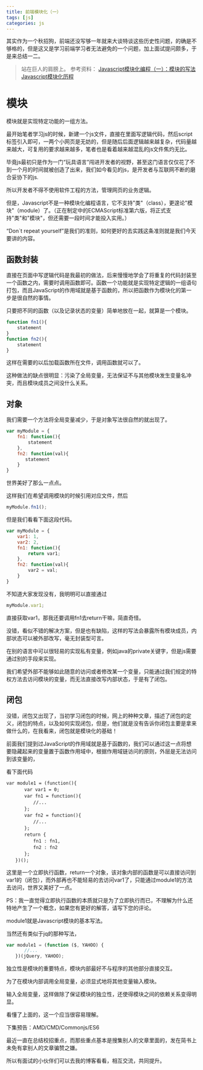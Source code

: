 ```yaml
---
title: 前端模块化（一）
tags: [js]
categories: js
---
```

其实作为一个秋招狗，前端还没写够一年就来大谈特谈这些历史性问题，的确是不够格的，但是这又是学习前端学习者无法避免的一个问题，加上面试提问颇多，于是来总结一二。

>站在巨人的肩膀上。
参考资料：
[Javascript模块化编程（一）：模块的写法](http://www.ruanyifeng.com/blog/2012/10/javascript_module.html)
[Javascript模块化历程](http://web.jobbole.com/83761/)

# 模块

模块就是实现特定功能的一组方法。

最开始笔者学习js的时候，新建一个js文件，直接在里面写逻辑代码，然后script标签引入即可，一两个小网页是无妨的，但是随后后面逻辑越来越复杂，代码量越来越大，可复用的要求越来越多，笔者也是看着越来越混乱的js文件焦灼无比。

毕竟js最初只是作为一门“玩具语言”闯进开发者的视野，甚至这门语言仅仅花了不到一个月的时间就被创造了出来，我们如今看见的js，是开发者与互联网不断的磨合妥协下的js.

所以开发者不得不使用软件工程的方法，管理网页的业务逻辑。

但是，Javascript不是一种模块化编程语言，它不支持"类"（class），更遑论"模块"（module）了。（正在制定中的ECMAScript标准第六版，将正式支持"类"和"模块"，但还需要一段时间才能投入实用。）

“Don`t repeat yourself”是我们的准则，如何更好的去实践这条准则就是我们今天要讲的内容。

## 函数封装

直接在页面中写逻辑代码是我最初的做法，后来慢慢地学会了将重复的代码封装至一个函数之内，需要时调用函数即可。函数一个功能就是实现特定逻辑的一组语句打包，而且JavaScript的作用域就是基于函数的，所以把函数作为模块化的第一步是很自然的事情。

只要把不同的函数（以及记录状态的变量）简单地放在一起，就算是一个模块。

```js
function fn1(){
    statement
}
function fn2(){
    statement
}
```

这样在需要的以后加载函数所在文件，调用函数就可以了。

这种做法的缺点很明显：污染了全局变量，无法保证不与其他模块发生变量名冲突，而且模块成员之间没什么关系。

## 对象

我们需要一个方法将全局变量减少，于是对象写法很自然的就出现了。

```js
var myModule = {
    fn1: function(){
        statement
    },
    fn2: function(val){
       statement
    }
}
```

世界美好了那么一点点。

这样我们在希望调用模块的时候引用对应文件，然后

```js
myModule.fn1();
```

但是我们看看下面这段代码。

```js
var myModule = {
    var1: 1,
    var2: 2,
    fn1: function(){
        return var1;
    },
    fn2: function(val){
        var2 = val;
    }
}
```

不知道大家发现没有，我明明可以直接通过

```js
myModule.var1;
```

直接获取var1，那我还要调用fn1去return干嘛，简直奇怪。

没错，看似不错的解决方案，但是也有缺陷，这样的写法会暴露所有模块成员，内部状态可以被外部改写，毫无封装型可言。

在别的语言中可以很轻易的实现私有变量，例如java的private关键字，但是js需要通过别的手段来实现。

我们希望外部不能够如此随意的访问或者修改某一个变量，只能通过我们规定的特权方法去访问模块的变量，而无法直接改写内部状态，于是有了闭包。

## 闭包

没错，闭包又出现了，当初学习闭包的时候，网上的种种文章，描述了闭包的定义，闭包的特点，以及如何实现闭包，但是，他们就是没有告诉你闭包主要是拿来做什么的，在我看来，闭包就是模块化的基础！

前面我们提到过JavaScript的作用域就是基于函数的，我们可以通过这一点将想要隐藏起来的变量置于函数作用域中，根据作用域链访问的原则，外层是无法访问到该变量的，

看下面代码
```
var module1 = (function(){
　　　　var var1 = 0;
　　　　var fn1 = function(){
　　　　　　//...
　　　　};
　　　　var fn2 = function(){
　　　　　　//...
　　　　};
　　　　return {
　　　　　　fn1 : fn1,
　　　　　　fn2 : fn2
　　　　};
　　})();
```

这里是一个立即执行函数，return一个对象，该对象内部的函数是可以直接访问到var1的（闭包），而外部再也不能轻易的去访问var1了，只能通过module1的方法去访问，世界又美好了一点。

PS：我一直觉得立即执行函数的本质就只是为了立即执行而已，不理解为什么还特地产生了一个概念，如果您有更好的解答，请写下您的评论。

module1就是Javascript模块的基本写法。

当然还有类似于jq的那种写法，

```js
var module1 = (function ($, YAHOO) {
　　　　//...
　　})(jQuery, YAHOO);
```

独立性是模块的重要特点，模块内部最好不与程序的其他部分直接交互。

为了在模块内部调用全局变量，必须显式地将其他变量输入模块。

输入全局变量，这样做除了保证模块的独立性，还使得模块之间的依赖关系变得明显。

看懂了上面的，这一个应当很容易理解。

下集预告：AMD/CMD/Commonjs/ES6

最近一直在总结校招重点，而那些重点基本是搜集别人的文章里面的，发在简书上未免有拿别人的文章骗赞之嫌。

所以有面试的小伙伴们可以去我的博客看看，相互交流，共同提升。
